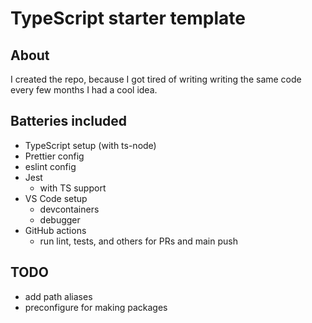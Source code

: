 # TypeScript starter template

## About

I created the repo, because I got tired of writing writing the same code every few months I had a cool idea.

## Batteries included

- TypeScript setup (with ts-node)
- Prettier config
- eslint config
- Jest
  - with TS support
- VS Code setup
  - devcontainers
  - debugger
- GitHub actions
  - run lint, tests, and others for PRs and main push

## TODO

- add path aliases
- preconfigure for making packages
